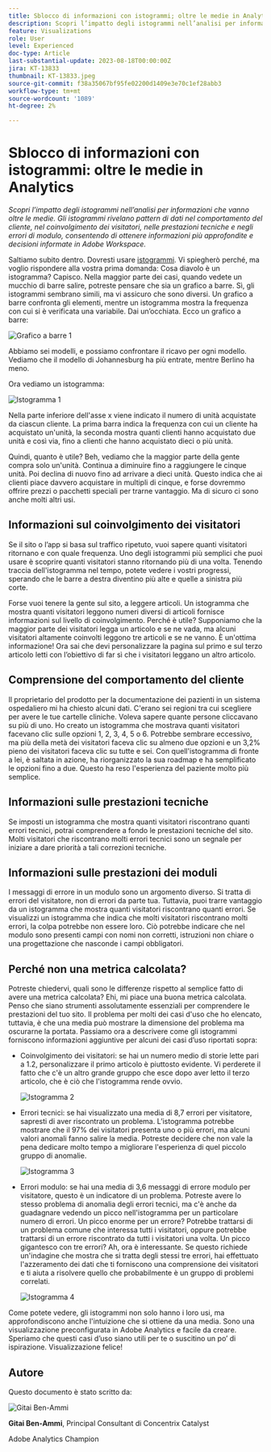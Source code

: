 ```yaml
---
title: Sblocco di informazioni con istogrammi; oltre le medie in Analytics
description: Scopri l’impatto degli istogrammi nell’analisi per informazioni che vanno oltre le medie.
feature: Visualizations
role: User
level: Experienced
doc-type: Article
last-substantial-update: 2023-08-18T00:00:00Z
jira: KT-13833
thumbnail: KT-13833.jpeg
source-git-commit: f38a35067bf95fe02200d1409e3e70c1ef28abb3
workflow-type: tm+mt
source-wordcount: '1089'
ht-degree: 2%

---
```



# Sblocco di informazioni con istogrammi: oltre le medie in Analytics

_Scopri l’impatto degli istogrammi nell’analisi per informazioni che vanno oltre le medie. Gli istogrammi rivelano pattern di dati nel comportamento del cliente, nel coinvolgimento dei visitatori, nelle prestazioni tecniche e negli errori di modulo, consentendo di ottenere informazioni più approfondite e decisioni informate in Adobe Workspace._

Saltiamo subito dentro. Dovresti usare [istogrammi](https://experienceleague.adobe.com/docs/analytics/analyze/analysis-workspace/visualizations/histogram.html?lang=it). Vi spiegherò perché, ma voglio rispondere alla vostra prima domanda: Cosa diavolo è un istogramma? Capisco. Nella maggior parte dei casi, quando vedete un mucchio di barre salire, potreste pensare che sia un grafico a barre. Sì, gli istogrammi sembrano simili, ma vi assicuro che sono diversi. Un grafico a barre confronta gli elementi, mentre un istogramma mostra la frequenza con cui si è verificata una variabile. Dai un’occhiata. Ecco un grafico a barre:

![Grafico a barre 1](assets/bar-chart-1.png)

Abbiamo sei modelli, e possiamo confrontare il ricavo per ogni modello. Vediamo che il modello di Johannesburg ha più entrate, mentre Berlino ha meno.

Ora vediamo un istogramma:

![Istogramma 1](assets/histogram-1.png)

Nella parte inferiore dell&#39;asse x viene indicato il numero di unità acquistate da ciascun cliente. La prima barra indica la frequenza con cui un cliente ha acquistato un&#39;unità, la seconda mostra quanti clienti hanno acquistato due unità e così via, fino a clienti che hanno acquistato dieci o più unità.

Quindi, quanto è utile? Beh, vediamo che la maggior parte della gente compra solo un&#39;unità. Continua a diminuire fino a raggiungere le cinque unità. Poi declina di nuovo fino ad arrivare a dieci unità. Questo indica che ai clienti piace davvero acquistare in multipli di cinque, e forse dovremmo offrire prezzi o pacchetti speciali per trarne vantaggio. Ma di sicuro ci sono anche molti altri usi.

## Informazioni sul coinvolgimento dei visitatori

Se il sito o l’app si basa sul traffico ripetuto, vuoi sapere quanti visitatori ritornano e con quale frequenza. Uno degli istogrammi più semplici che puoi usare è scoprire quanti visitatori stanno ritornando più di una volta. Tenendo traccia dell&#39;istogramma nel tempo, potete vedere i vostri progressi, sperando che le barre a destra diventino più alte e quelle a sinistra più corte.

Forse vuoi tenere la gente sul sito, a leggere articoli. Un istogramma che mostra quanti visitatori leggono numeri diversi di articoli fornisce informazioni sul livello di coinvolgimento. Perché è utile? Supponiamo che la maggior parte dei visitatori legga un articolo e se ne vada, ma alcuni visitatori altamente coinvolti leggono tre articoli e se ne vanno. È un&#39;ottima informazione! Ora sai che devi personalizzare la pagina sul primo e sul terzo articolo letti con l’obiettivo di far sì che i visitatori leggano un altro articolo.

## Comprensione del comportamento del cliente

Il proprietario del prodotto per la documentazione dei pazienti in un sistema ospedaliero mi ha chiesto alcuni dati. C&#39;erano sei regioni tra cui scegliere per avere le tue cartelle cliniche. Voleva sapere quante persone cliccavano su più di uno. Ho creato un istogramma che mostrava quanti visitatori facevano clic sulle opzioni 1, 2, 3, 4, 5 o 6. Potrebbe sembrare eccessivo, ma più della metà dei visitatori faceva clic su almeno due opzioni e un 3,2% pieno dei visitatori faceva clic su tutte e sei. Con quell&#39;istogramma di fronte a lei, è saltata in azione, ha riorganizzato la sua roadmap e ha semplificato le opzioni fino a due. Questo ha reso l&#39;esperienza del paziente molto più semplice.

## Informazioni sulle prestazioni tecniche

Se imposti un istogramma che mostra quanti visitatori riscontrano quanti errori tecnici, potrai comprendere a fondo le prestazioni tecniche del sito. Molti visitatori che riscontrano molti errori tecnici sono un segnale per iniziare a dare priorità a tali correzioni tecniche.

## Informazioni sulle prestazioni dei moduli

I messaggi di errore in un modulo sono un argomento diverso. Si tratta di errori del visitatore, non di errori da parte tua. Tuttavia, puoi trarre vantaggio da un istogramma che mostra quanti visitatori riscontrano quanti errori. Se visualizzi un istogramma che indica che molti visitatori riscontrano molti errori, la colpa potrebbe non essere loro. Ciò potrebbe indicare che nel modulo sono presenti campi con nomi non corretti, istruzioni non chiare o una progettazione che nasconde i campi obbligatori.

## Perché non una metrica calcolata?

Potreste chiedervi, quali sono le differenze rispetto al semplice fatto di avere una metrica calcolata? Ehi, mi piace una buona metrica calcolata. Penso che siano strumenti assolutamente essenziali per comprendere le prestazioni del tuo sito. Il problema per molti dei casi d&#39;uso che ho elencato, tuttavia, è che una media può mostrare la dimensione del problema ma oscurarne la portata. Passiamo ora a descrivere come gli istogrammi forniscono informazioni aggiuntive per alcuni dei casi d’uso riportati sopra:

- Coinvolgimento dei visitatori: se hai un numero medio di storie lette pari a 1.2, personalizzare il primo articolo è piuttosto evidente. Vi perderete il fatto che c&#39;è un altro grande gruppo che esce dopo aver letto il terzo articolo, che è ciò che l&#39;istogramma rende ovvio.

  ![Istogramma 2](assets/histogram-2.png)

- Errori tecnici: se hai visualizzato una media di 8,7 errori per visitatore, sapresti di aver riscontrato un problema. L’istogramma potrebbe mostrare che il 97% dei visitatori presenta uno o più errori, ma alcuni valori anomali fanno salire la media. Potreste decidere che non vale la pena dedicare molto tempo a migliorare l&#39;esperienza di quel piccolo gruppo di anomalie.

  ![Istogramma 3](assets/histogram-3.png)

- Errori modulo: se hai una media di 3,6 messaggi di errore modulo per visitatore, questo è un indicatore di un problema. Potreste avere lo stesso problema di anomalia degli errori tecnici, ma c&#39;è anche da guadagnare vedendo un picco nell&#39;istogramma per un particolare numero di errori. Un picco enorme per un errore? Potrebbe trattarsi di un problema comune che interessa tutti i visitatori, oppure potrebbe trattarsi di un errore riscontrato da tutti i visitatori una volta. Un picco gigantesco con tre errori? Ah, ora è interessante. Se questo richiede un&#39;indagine che mostra che si tratta degli stessi tre errori, hai effettuato l&#39;azzeramento dei dati che ti forniscono una comprensione dei visitatori e ti aiuta a risolvere quello che probabilmente è un gruppo di problemi correlati.

  ![Istogramma 4](assets/histogram-4.png)

Come potete vedere, gli istogrammi non solo hanno i loro usi, ma approfondiscono anche l&#39;intuizione che si ottiene da una media. Sono una visualizzazione preconfigurata in Adobe Analytics e facile da creare. Speriamo che questi casi d’uso siano utili per te o suscitino un po’ di ispirazione. Visualizzazione felice!

## Autore

Questo documento è stato scritto da:

![Gitai Ben-Ammi](assets/gitai-headshot.png)

**Gitai Ben-Ammi**, Principal Consultant di Concentrix Catalyst

Adobe Analytics Champion

